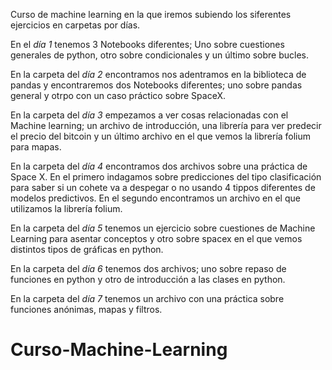 Curso de machine learning en la que iremos subiendo los siferentes ejercicios en carpetas por días.

En el *día 1* tenemos 3 Notebooks diferentes; Uno sobre cuestiones generales de python, otro sobre condicionales y un último sobre bucles.

En la carpeta del *día 2* encontramos nos adentramos en la biblioteca de pandas y encontraremos dos Notebooks diferentes; uno sobre pandas general y otrpo con un caso práctico sobre SpaceX.

En la carpeta del *día 3* empezamos a ver cosas relacionadas con el Machine learning; un archivo de introducción, una librería para ver predecir el precio del bitcoin y un último archivo en el que vemos la librería folium para mapas.

En la carpeta del *día 4* encontramos dos archivos sobre una práctica de Space X. En el primero indagamos sobre predicciones del tipo clasificación para saber si un cohete va a despegar o no usando 4 tippos diferentes de modelos predictivos. En el segundo encontramos un archivo en el que utilizamos la librería folium.

En la carpeta del *día 5* tenemos un ejercicio sobre cuestiones de Machine Learning para asentar conceptos y otro sobre spacex en el que vemos distintos tipos de gráficas en python.

En la carpeta del *día 6* tenemos dos archivos; uno sobre repaso de funciones en python y otro de introducción a las clases en python.

En la carpeta del *día 7* tenemos un archivo con una práctica sobre funciones anónimas, mapas y filtros.
# Curso-Machine-Learning

